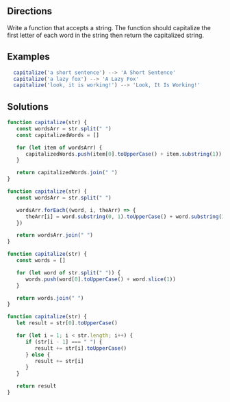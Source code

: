 ## Directions

Write a function that accepts a string. The function should capitalize the first letter of each word in the string then return the capitalized string.

## Examples

```js
  capitalize('a short sentence') --> 'A Short Sentence'
  capitalize('a lazy fox') --> 'A Lazy Fox'
  capitalize('look, it is working!') --> 'Look, It Is Working!'
```

## Solutions

```js
function capitalize(str) {
   const wordsArr = str.split(" ")
   const capitalizedWords = []

   for (let item of wordsArr) {
      capitalizedWords.push(item[0].toUpperCase() + item.substring(1))
   }

   return capitalizedWords.join(" ")
}
```

```js
function capitalize(str) {
   const wordsArr = str.split(" ")

   wordsArr.forEach((word, i, theArr) => {
      theArr[i] = word.substring(0, 1).toUpperCase() + word.substring(1)
   })

   return wordsArr.join(" ")
}
```

```js
function capitalize(str) {
   const words = []

   for (let word of str.split(" ")) {
      words.push(word[0].toUpperCase() + word.slice(1))
   }

   return words.join(" ")
}
```

```js
function capitalize(str) {
   let result = str[0].toUpperCase()

   for (let i = 1; i < str.length; i++) {
      if (str[i - 1] === " ") {
         result += str[i].toUpperCase()
      } else {
         result += str[i]
      }
   }

   return result
}
```
